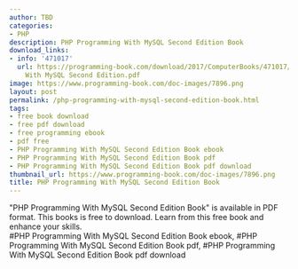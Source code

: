 ```yaml
---
author: TBD
categories:
- PHP
description: PHP Programming With MySQL Second Edition Book
download_links:
- info: '471017'
  url: https://programming-book.com/download/2017/ComputerBooks/471017/PHP Programming
    With MySQL Second Edition.pdf
image: https://www.programming-book.com/doc-images/7896.png
layout: post
permalink: /php-programming-with-mysql-second-edition-book.html
tags:
- free book download
- free pdf download
- free programming ebook
- pdf free
- PHP Programming With MySQL Second Edition Book ebook
- PHP Programming With MySQL Second Edition Book pdf
- PHP Programming With MySQL Second Edition Book pdf download
thumbnail_url: https://www.programming-book.com/doc-images/7896.png
title: PHP Programming With MySQL Second Edition Book
---
```


 
<div class="item-desc text-justify">
  "PHP Programming With MySQL Second Edition Book" is available in PDF format. This books is free to download. Learn from this free book and enhance your skills.
  <br>
  #PHP Programming With MySQL Second Edition Book ebook, #PHP Programming With MySQL Second Edition Book pdf, #PHP Programming With MySQL Second Edition Book pdf download
</div>